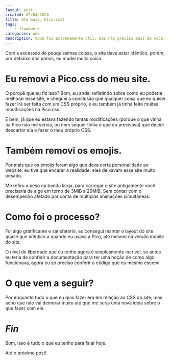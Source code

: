 ```yaml
---
layout: post
created: 02/04/2024
title: Até mais, Pico.css!
tags:
    - framework
categories: web
description: Você foi extremamente útil, mas não preciso mais de você.
---
```

<p>Com a excessão de pouquíssimas coisas, o site deve estar idêntico, porém,
por debaixo dos panos, eu mudei muita coisa.</p> <h1>Eu removi a Pico.css do
meu site.</h1> <p>O porquê que eu fiz isso? Bom, eu andei refletindo sobre como
eu poderia melhorar esse site, e cheguei a conclusão que qualquer coisa que eu
quiser fazer irá ser feita com um CSS próprio, e eu também já tinha feito
muitas modificações na Pico.css.</p> <p>E bem, já que eu estava fazendo tantas
modificações (porque o que vinha na Pico não me servia, ou nem sequer tinha o
que eu precisava) que decidi descartar ela e fazer o meu próprio CSS.</p>
<h1>Também removi os emojis.</h1> <p>Por mais que os emojis foram algo que dava
certa personalidade ao website, eu tive que encarar a realidade: eles deixavam
esse site muito pesado.</p> <p>Me refiro a peso na banda larga, para carregar o
site antigamente você precisaria de algo em torno de 3MiB à 20MiB. Sem contar
com o desempenho afetado por conta de múltiplas animações simultâneas.</p>
<h1>Como foi o processo?</h1> <p>Foi algo gratificante e satisfatório, eu
consegui manter o layout do site quase que idêntico a quando eu usava a Pico,
até mesmo na versão mobile do site.</p> <p>O nível de liberdade que eu tenho
agora é simplesmente incrível, se antes eu teria de conferir a documentação
para ter uma noção de como algo funcionava, agora eu só preciso conferir o
código que eu mesmo escrevi.</p> <h1>O que vem a seguir?</h1> <p>Por enquanto
tudo o que eu quis fazer era em relação ao CSS do site, mas acho que não vai
demorar muito até que me surja uma nova ideia sobre o que fazer com ele.</p>
<h1><em>Fin</em></h1> <p>Bom, isso é tudo o que eu tenho para falar hoje.</p>
<p>Até o próximo post!</p>
